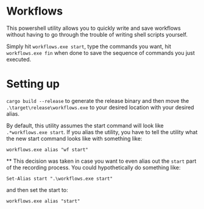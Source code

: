 # Workflows

This powershell utility allows you to quickly write and save workflows without having to go through the trouble of writing shell scripts yourself. 

Simply hit `workflows.exe start`, type the commands you want, hit `workflows.exe fin` when done to save the sequence of commands you just executed. 


# Setting up

`cargo build --release` to generate the release binary and then move the `.\target\release\workflows.exe` to your desired location with your desired alias. 

By default, this utility assumes the start command will look like `.*workflows.exe start`. If you alias the utility, you have to tell the utility what the new start command looks like with something like:

`workflows.exe alias "wf start"`

** This decision was taken in case you want to even alias out the `start` part of the recording process. You could hypothetically do something like:

```
Set-Alias start ".\workflows.exe start"
```
and then set the start to:

`workflows.exe alias "start"`

